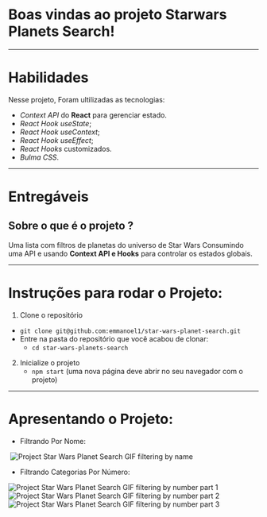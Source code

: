 # Boas vindas ao projeto Starwars Planets Search!

---

# Habilidades

Nesse projeto, Foram ultilizadas as tecnologias:

* _Context API_ do **React** para gerenciar estado.
* _React Hook useState_;
* _React Hook useContext_;
* _React Hook useEffect_;
* _React Hooks_ customizados.
* _Bulma CSS_.

---

# Entregáveis

## Sobre o que é o projeto ?

Uma lista com filtros de planetas do universo de Star Wars Consumindo uma API e usando **Context API e Hooks** para controlar os estados globais.

---

# Instruções para rodar o Projeto:

1. Clone o repositório
  * `git clone git@github.com:emmanoel1/star-wars-planet-search.git`
  * Entre na pasta do repositório que você acabou de clonar:
    * `cd star-wars-planets-search`

2. Inicialize o projeto
    * `npm start` (uma nova página deve abrir no seu navegador com o projeto)

---

# Apresentando o Projeto:

* Filtrando Por Nome:

<p align="left">&nbsp;<img src="https://media.giphy.com/media/hQOTNkRM5ugCwj9qIg/giphy.gif" alt="Project Star Wars Planet Search GIF filtering by name" /></p>

* Filtrando Categorias Por Número:

<img align="left" src="https://media.giphy.com/media/nuRfh8wGUkpAzA7PTP/giphy.gif" alt="Project Star Wars Planet Search GIF filtering by number part 1" />

<img align="left" src="https://media.giphy.com/media/nzntIFqrNst2e7mVVX/giphy.gif" alt="Project Star Wars Planet Search GIF filtering by number part 2" />

<img align="left" src="https://media.giphy.com/media/Jq9qXHn6qwOvXmVo9k/giphy.gif" alt="Project Star Wars Planet Search GIF filtering by number part 3" />
